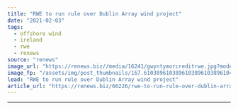 ```yaml
---
title: "RWE to run rule over Dublin Array wind project"
date: "2021-02-03"
tags: 
  - offshore wind
  - ireland
  - rwe
  - renews
source: "renews"
image_url: "https://renews.biz//media/16241/gwyntymorcreditrwe.jpg?mode=crop&width=770&heightratio=0.6103896103896103896103896104&slimmage=true"
image_fp: "/assets/img/post_thumbnails/167.6103896103896103896103896104&slimmage=true"
lead: "RWE to run rule over Dublin Array wind project"
article_url: "https://renews.biz/66226/rwe-to-run-rule-over-dublin-array-wind-project/"
---
```


---
